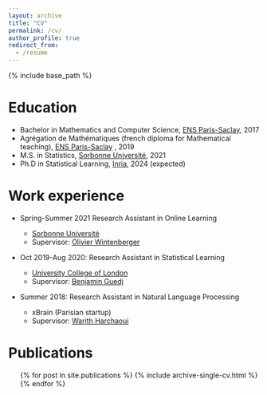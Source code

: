 ```yaml
---
layout: archive
title: "CV"
permalink: /cv/
author_profile: true
redirect_from:
  - /resume
---
```


{% include base_path %}

Education
======
* Bachelor in Mathematics and Computer Science, [ENS Paris-Saclay](https://ens-paris-saclay.fr/), 2017
* Agrégation de Mathématiques (french diploma for Mathematical teaching), [ENS Paris-Saclay](https://ens-paris-saclay.fr/) , 2019
* M.S. in Statistics, [Sorbonne Université](https://www.sorbonne-universite.fr/), 2021
* Ph.D in Statistical Learning, [Inria](https://www.inria.fr/en), 2024 (expected)

Work experience
======
* Spring-Summer 2021
Research Assistant in Online Learning
  * [Sorbonne Université](https://www.sorbonne-universite.fr/)
  * Supervisor: [Olivier Wintenberger](http://wintenberger.fr/)

* Oct 2019-Aug 2020: Research Assistant in Statistical Learning
  * [University College of London](https://www.ucl.ac.uk/)
  * Supervisor: [Benjamin Guedj](https://bguedj.github.io/)

* Summer 2018: Research Assistant in Natural Language Processing
  * xBrain (Parisian startup)
  * Supervisor: [Warith Harchaoui](https://www.harchaoui.org/warith/)
  

Publications
======
  <ul>{% for post in site.publications %}
    {% include archive-single-cv.html %}
  {% endfor %}</ul>
  
  
